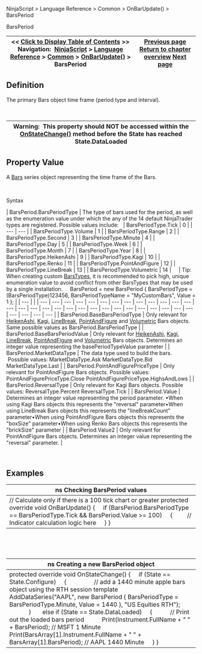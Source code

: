 ﻿


NinjaScript \> Language Reference \> Common \> OnBarUpdate() \> BarsPeriod






















BarsPeriod







| \<\< [Click to Display Table of Contents](barsperiod.md) \>\> **Navigation:**     [NinjaScript](ninjascript-1.md) \> [Language Reference](language_reference_wip-1.md) \> [Common](common-1.md) \> [OnBarUpdate()](onbarupdate-1.md) \> BarsPeriod | [Previous page](onbarupdate-1.md) [Return to chapter overview](onbarupdate-1.md) [Next page](calculate-1.md) |
| --- | --- |











## Definition


The primary Bars object time frame (period type and interval).  

 




| Warning:  This property should NOT be accessed within the [OnStateChange()](onstatechange-1.md) method before the State has reached State.DataLoaded |
| --- |



## 


## 


## Property Value


A [Bars](bars-1.md) series object representing the time frame of the Bars. 


 


Syntax




| BarsPeriod.BarsPeriodType | The type of bars used for the period, as well as the enumeration value under which the any of the 14 default NinjaTrader types are registered. Possible values include:     | BarsPeriodType.Tick | 0 | | --- | --- | | BarsPeriodType.Volume | 1 | | BarsPeriodType.Range | 2 | | BarsPeriodType.Second | 3 | | BarsPeriodType.Minute | 4 | | BarsPeriodType.Day | 5 | | BarsPeriodType.Week | 6 | | BarsPeriodType.Month | 7 | | BarsPeriodType.Year | 8 | | BarsPeriodType.HeikenAshi | 9 | | BarsPeriodType.Kagi | 10 | | BarsPeriodType.Renko | 11 | | BarsPeriodType.PointAndFigure | 12 | | BarsPeriodType.LineBreak | 13 | | BarsPeriodType.Volumetric | 14 |          | Tip: When creating custom [BarsTypes](bars_type-1.md), it is recommended to pick high, unique enumeration value to avoid conflict from other BarsTypes that may be used by a single installation.     BarsPeriod \= new BarsPeriod { BarsPeriodType \= (BarsPeriodType)123456, BarsPeriodTypeName \= "MyCustomBars", Value \= 1 }; | | --- | |
| --- | --- | --- | --- | --- | --- | --- | --- | --- | --- | --- | --- | --- | --- | --- | --- | --- | --- | --- | --- | --- | --- | --- | --- | --- | --- | --- | --- | --- | --- | --- | --- | --- |
| BarsPeriod.BaseBarsPeriodType | Only relevant for [HeikenAshi](addheikenashi-1.md), [Kagi](addkagi-1.md), [LineBreak](addlinebreak-1.md), [PointAndFigure](addpointandfigure-1.md) and [Volumetric](addvolumetric-1.md) Bars objects. Same possible values as BarsPeriod.BarsPeriodType |
| BarsPeriod.BaseBarsPeriodValue | Only relevant for [HeikenAshi](addheikenashi-1.md), [Kagi](addkagi-1.md), [LineBreak](addlinebreak-1.md), [PointAndFigure](addpointandfigure-1.md) and [Volumetric](addvolumetric-1.md) Bars objects. Determines an integer value representing the basePeriodTypeValue parameter |
| BarsPeriod.MarketDataType | The data type used to build the bars.  Possible values: MarketDataType.Ask MarketDataType.Bid MarketDataType.Last |
| BarsPeriod.PointAndFigurePriceType | Only relevant for PointAndFigure Bars objects. Possible values: PointAndFigurePriceType.Close PointAndFigurePriceType.HighsAndLows |
| BarsPeriod.ReversalType | Only relevant for Kagi Bars objects. Possible values: ReversalType.Percent ReversalType.Tick |
| BarsPeriod.Value | Determines an integer value representing the period parameter. •When using Kagi Bars objects this represents the "reversal" parameter•When using LineBreak Bars objects this represents the "lineBreakCount" parameter•When using PointAndFigure Bars objects this represents the "boxSize" parameter•When using Renko Bars objects this represents the "brickSize" parameter |
| BarsPeriod.Value2 | Only relevant for PointAndFigure Bars objects. Determines an integer value representing the "reversal" parameter. |



 


## 


## Examples




| ns Checking BarsPeriod values |
| --- |
| // Calculate only if there is a 100 tick chart or greater protected override void OnBarUpdate()  {       if (BarsPeriod.BarsPeriodType \=\= BarsPeriodType.Tick \&\& BarsPeriod.Value \>\= 100)      {          // Indicator calculation logic here      } } |



 


 




| ns Creating a new BarsPeriod object |
| --- |
| protected override void OnStateChange() {      if (State \=\= State.Configure)      {                  // add a 1440 minute apple bars object using the RTH session template            AddDataSeries("AAPL", new BarsPeriod { BarsPeriodType \= BarsPeriodType.Minute, Value \= 1440 }, "US Equities RTH");                     }        else if (State \=\= State.DataLoaded)      {            // Print out the loaded bars period             Print(Instrument.FullName \+ " " \+ BarsPeriod); // MSFT 1 Minute            Print(BarsArray\[1].Instrument.FullName \+ " " \+ BarsArray\[1].BarsPeriod); // AAPL 1440 Minute      } } |









